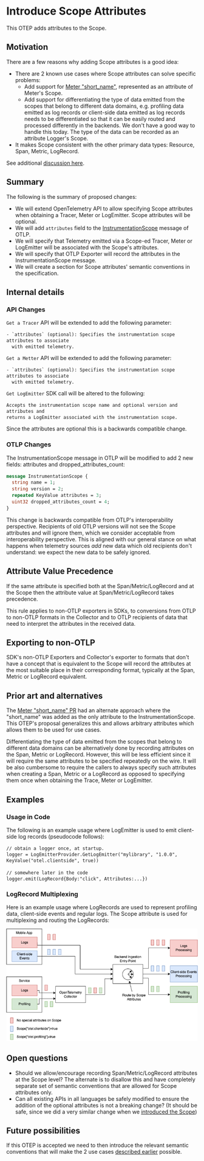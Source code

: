 # Introduce Scope Attributes

This OTEP adds attributes to the Scope.

## Motivation

There are a few reasons why adding Scope attributes is a good idea:

- There are 2 known use cases where Scope attributes can solve specific problems:
  - Add support for [Meter "short_name"](https://github.com/open-telemetry/opentelemetry-specification/pull/2422),
    represented as an attribute of Meter's Scope.
  - Add support for differentiating the type of data emitted from the scopes that belong
    to different data domains, e.g. profiling data emitted as log records or client-side
    data emitted as log records needs to be differentiated so that it can be easily
    routed and processed differently in the backends. We don't have a good way to handle
    this today. The type of the data can be recorded as an attribute Logger's Scope.
- It makes Scope consistent with the other primary data types: Resource, Span, Metric,
  LogRecord.

See additional [discussion here](https://github.com/open-telemetry/opentelemetry-specification/issues/2450).

## Summary

The following is the summary of proposed changes:

- We will extend OpenTelemetry API to allow specifying Scope attributes when obtaining a
  Tracer, Meter or LogEmitter. Scope attributes will be optional.
- We will add `attributes` field to the [InstrumentationScope](https://github.com/open-telemetry/opentelemetry-proto/blob/88faab1197a2a105c7da659951e94bc951d37ab9/opentelemetry/proto/common/v1/common.proto#L83)
  message of OTLP.
- We will specify that Telemetry emitted via a Scope-ed Tracer, Meter or LogEmitter will
  be associated with the Scope's attributes.
- We will specify that OTLP Exporter will record the attributes in the
  InstrumentationScope message.
- We will create a section for Scope attributes' semantic conventions in
  the specification.

## Internal details

### API Changes

`Get a Tracer` API will be extended to add the following parameter:

```
- `attributes` (optional): Specifies the instrumentation scope attributes to associate
  with emitted telemetry.
```

`Get a Metter` API will be extended to add the following parameter:

```
- `attributes` (optional): Specifies the instrumentation scope attributes to associate
  with emitted telemetry.
```

`Get LogEmitter` SDK call will be altered to the following:

```
Accepts the instrumentation scope name and optional version and attributes and
returns a LogEmitter associated with the instrumentation scope.
```

Since the attributes are optional this is a backwards compatible change.

### OTLP Changes

The InstrumentationScope message in OTLP will be modified to add 2 new fields:
attributes and dropped_attributes_count:

```protobuf
message InstrumentationScope {
  string name = 1;
  string version = 2;
  repeated KeyValue attributes = 3;
  uint32 dropped_attributes_count = 4;
}
```

This change is backwards compatible from OTLP's interoperability perspective. Recipients
of old OTLP versions will not see the Scope attributes and will ignore them, which we
consider acceptable from interoperability perspective. This is aligned with our general
stance on what happens when telemetry sources _add_ new data which old recipients
don't understand: we expect the new data to be safely ignored.

## Attribute Value Precedence

If the same attribute is specified both at the Span/Metric/LogRecord and at the Scope
then the attribute value at Span/Metric/LogRecord takes precedence.

This rule applies to non-OTLP exporters in SDKs, to conversions from OTLP to non-OTLP
formats in the Collector and to OTLP recipients of data that need to interpret the
attributes in the received data.

## Exporting to non-OTLP

SDK's non-OTLP Exporters and Collector's exporter to formats that don't have a concept
that is equivalent to the Scope will record the attributes at the most suitable place
in their corresponding format, typically at the Span, Metric or LogRecord equivalent.

## Prior art and alternatives

The [Meter "short_name" PR](https://github.com/open-telemetry/opentelemetry-specification/pull/2422)
had an alternate approach where the "short_name" was added as the only attribute to the
InstrumentationScope. This OTEP's proposal generalizes this and allows arbitrary
attributes which allows them to be used for use cases.

Differentiating the type of data emitted from the scopes that belong to different data
domains can be alternatively done by recording attributes on the Span, Metric or LogRecord.
However, this will be less efficient since it will require the same attributes to be
specified repeatedly on the wire. It will be also cumbersome to require the callers
to always specify such attributes when creating a Span, Metric or a LogRecord as
opposed to specifying them once when obtaining the Trace, Meter or LogEmitter.

## Examples

### Usage in Code

The following is an example usage where LogEmitter is used to emit client-side
log records (pseudocode follows):

```
// obtain a logger once, at startup.
logger = LogEmitterProvider.GetLogEmitter("mylibrary", "1.0.0", KeyValue("otel.clientside", true))

// somewhere later in the code
logger.emit(LogRecord{Body:"click", Attributes:...})
```

### LogRecord Multiplexing

Here is an example usage where LogRecords are used to represent profiling data,
client-side events and regular logs. The Scope attribute is used for multiplexing
and routing the LogRecords:

![LogRecord Multiplexing](img/0201-scope-multiplexing.png)

## Open questions

- Should we allow/encourage recording Span/Metric/LogRecord attributes at the Scope level?
  The alternate is to disallow this and have completely separate set of semantic
  conventions that are allowed for Scope attributes only.
- Can all existing APIs in all languages be safely modified to ensure the addition
  of the optional attributes is not a breaking change? (It should be safe, since we did
  a very similar change when we [introduced the Scope](https://github.com/open-telemetry/opentelemetry-specification/pull/2276))

## Future possibilities

If this OTEP is accepted we need to then introduce the relevant semantic conventions
that will make the 2 use cases [described earlier](#motivation) possible.
